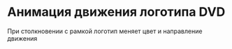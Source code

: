 # Анимация движения логотипа DVD
При столкновении с рамкой логотип меняет цвет и направление движения